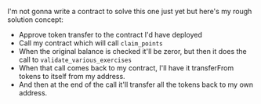 I'm not gonna write a contract to solve this one just yet but here's my rough solution concept:
- Approve token transfer to the contract I'd have deployed
- Call my contract which will call `claim_points`
- When the original balance is checked it'll be zeror, but then it does the call to `validate_various_exercises`
- When that call comes back to my contract, I'll have it transferFrom tokens to itself from my address.
- And then at the end of the call it'll transfer all the tokens back to my own address.
